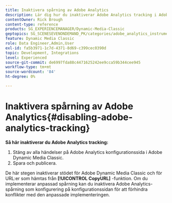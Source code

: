 ```yaml
---
title: Inaktivera spårning av Adobe Analytics
description: Lär dig hur du inaktiverar Adobe Analytics tracking i Adobe Dynamic Media Classic.
contentOwner: Rick Brough
content-type: reference
products: SG_EXPERIENCEMANAGER/Dynamic-Media-Classic
geptopics: SG_SCENESEVENONDEMAND_PK/categories/adobe_analytics_instrumentation_kit
feature: Dynamic Media Classic
role: Data Engineer,Admin,User
exl-id: fa5b3971-1c7d-4371-8d69-c399cec0390d
topic: Development, Integrations
level: Experienced
source-git-commit: de6997fda88c4471625242ee9cca59b344cee945
workflow-type: tm+mt
source-wordcount: '84'
ht-degree: 0%

---
```


# Inaktivera spårning av Adobe Analytics{#disabling-adobe-analytics-tracking}

**Så här inaktiverar du Adobe Analytics tracking:**

1. Stäng av alla händelser på Adobe Analytics konfigurationssida i Adobe Dynamic Media Classic.
1. Spara och publicera.

De här stegen inaktiverar stödet för Adobe Dynamic Media Classic och för URL:er som hämtas från **[!UICONTROL CopyURL]** -funktion. Om du implementerar anpassad spårning kan du inaktivera Adobe Analytics-spårning som konfigurering på konfigurationssidan för att förhindra konflikter med den anpassade implementeringen.
